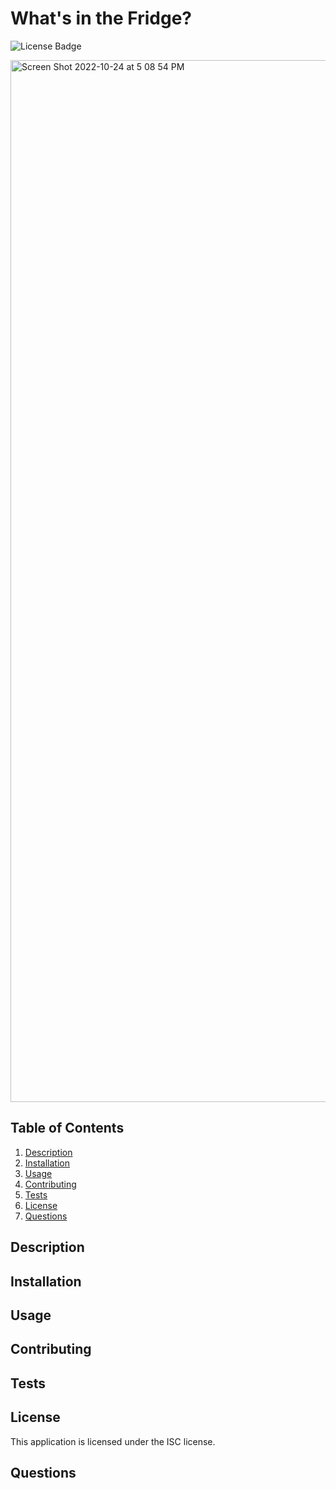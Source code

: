 # What's in the Fridge?
![License Badge](https://shields.io/badge/license-ISC-green)

<img width="1667" alt="Screen Shot 2022-10-24 at 5 08 54 PM" src="https://user-images.githubusercontent.com/107421370/197633997-3014cd06-79db-42aa-bde6-69225040eb09.png">



## Table of Contents
1. [Description](#description)
2. [Installation](#installation)
3. [Usage](#usage)
4. [Contributing](#contributing)
5. [Tests](#tests)
6. [License](#license)
7. [Questions](#questions)

## Description



## Installation



## Usage




## Contributing

## Tests



## License
This application is licensed under the ISC license.

## Questions


